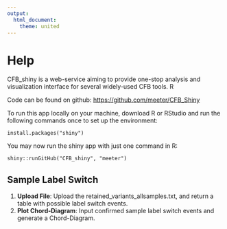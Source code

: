 ```yaml
---
output:
  html_document:
    theme: united
---
```


# Help
CFB_shiny is a web-service aiming to provide one-stop analysis and visualization interface for several widely-used CFB tools. R

Code can be found on github: https://github.com/meeter/CFB_Shiny

To run this app locally on your machine, download R or RStudio and run the following commands once to set up the environment:

```
install.packages("shiny")
```

You may now run the shiny app with just one command in R:

```
shiny::runGitHub("CFB_shiny", "meeter")
```

<a name="Gene"></a> 

## Sample Label Switch
1. __Upload File__: Upload the retained_variants_allsamples.txt, and return a table with possible label switch events.
2. __Plot Chord-Diagram__: Input confirmed sample label switch events and generate a Chord-Diagram.

<a name="Sample Label Switch"></a> 






